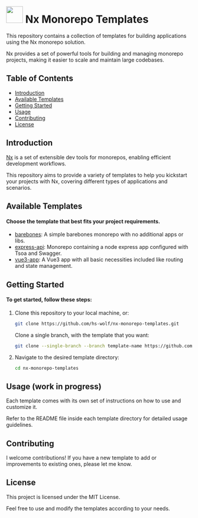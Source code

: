 # <a alt="Nx logo" href="https://nx.dev" target="_blank" rel="noreferrer"><img src="https://raw.githubusercontent.com/nrwl/nx/master/images/nx-logo.png" width="45"></a> Nx Monorepo Templates

This repository contains a collection of templates for building applications using the Nx monorepo solution.

Nx provides a set of powerful tools for building and managing monorepo projects, making it easier to scale and maintain large codebases.

## Table of Contents

- [Introduction](#introduction)
- [Available Templates](#available-templates)
- [Getting Started](#getting-started)
- [Usage](#usage)
- [Contributing](#contributing)
- [License](#license)

## Introduction

[Nx](https://nx.dev/) is a set of extensible dev tools for monorepos, enabling efficient development workflows.

This repository aims to provide a variety of templates to help you kickstart your projects with Nx, covering different types of applications and scenarios.

## Available Templates

#### Choose the template that best fits your project requirements.

- [barebones](https://github.com/hs-wolf/nx-monorepo-templates/tree/barebones): A simple barebones monorepo with no additional apps or libs.
- [express-api](https://github.com/hs-wolf/nx-monorepo-templates/tree/express-api): Monorepo containing a node express app configured with Tsoa and Swagger.
- [vue3-app](https://github.com/hs-wolf/nx-monorepo-templates/tree/vue3-app): A Vue3 app with all basic necessities included like routing and state management.

## Getting Started

#### To get started, follow these steps:

1. Clone this repository to your local machine, or:

   ```bash
   git clone https://github.com/hs-wolf/nx-monorepo-templates.git
   ```

   Clone a single branch, with the template that you want:

   ```bash
   git clone --single-branch --branch template-name https://github.com/hs-wolf/nx-monorepo-templates.git
   ```

2. Navigate to the desired template directory:

   ```bash
   cd nx-monorepo-templates
   ```

## Usage (work in progress)

Each template comes with its own set of instructions on how to use and customize it.

Refer to the README file inside each template directory for detailed usage guidelines.

## Contributing

I welcome contributions! If you have a new template to add or improvements to existing ones, please let me know.

## License

This project is licensed under the MIT License.

Feel free to use and modify the templates according to your needs.
